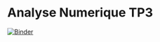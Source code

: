 # Analyse Numerique TP3
[![Binder](http://mybinder.org/badge_logo.svg)](https://mybinder.org/v2/gh/NouhaKhouili/TP3-Analyse-NUM/main)
 
